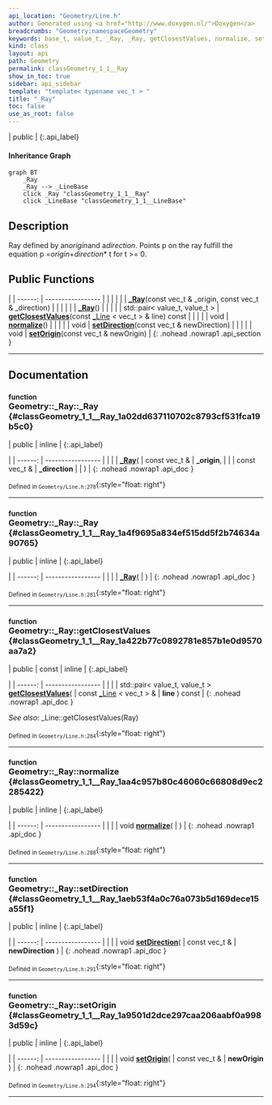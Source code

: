 ```yaml
---
api_location: "Geometry/Line.h"
author: Generated using <a href="http://www.doxygen.nl/">Doxygen</a>
breadcrumbs: "Geometry:namespaceGeometry"
keywords: base_t, value_t, _Ray, _Ray, getClosestValues, normalize, setDirection, setOrigin
kind: class
layout: api
path: Geometry
permalink: classGeometry_1_1__Ray
show_in_toc: true
sidebar: api_sidebar
template: "template< typename vec_t > "
title: "_Ray"
toc: false
use_as_root: false
---
```


| public |
{:.api_label}

#### Inheritance Graph

```mermaid
graph BT
	_Ray
	_Ray --> _LineBase
	click _Ray "classGeometry_1_1__Ray"
	click _LineBase "classGeometry_1_1__LineBase"
```

## Description



Ray defined by an*origin*and a*direction*. Points p on the ray fulfill the equation p =*origin*+*direction** t for t >= 0.



## Public Functions

|
| ------: | ----------------- |
|  | |
|  | **[_Ray](#classGeometry_1_1%5F%5FRay_1a02dd637110702c8793cf531fca19b5c0)**(const vec_t & _origin, const vec_t & _direction) |
|  | |
|  | **[_Ray](#classGeometry_1_1%5F%5FRay_1a4f9695a834ef515dd5f2b74634a90765)**() |
|  | |
| std::pair< value_t, value_t > | **[getClosestValues](#classGeometry_1_1%5F%5FRay_1a422b77c0892781e857b1e0d9570aa7a2)**(const [_Line](classGeometry_1_1%5F%5FLine) < vec_t > & line) const |
|  | |
| void | **[normalize](#classGeometry_1_1%5F%5FRay_1aa4c957b80c46060c66808d9ec2285422)**() |
|  | |
| void | **[setDirection](#classGeometry_1_1%5F%5FRay_1aeb53f4a0c76a073b5d169dece15a55f1)**(const vec_t & newDirection) |
|  | |
| void | **[setOrigin](#classGeometry_1_1%5F%5FRay_1a9501d2dce297caa206aabf0a9983d59c)**(const vec_t & newOrigin) |
{: .nohead .nowrap1 .api_section }


-------------------------------------------------------------------

## Documentation

### <small>function</small><br/> Geometry::_Ray::_Ray {#classGeometry_1_1__Ray_1a02dd637110702c8793cf531fca19b5c0}

| public | inline |
{:.api_label}

|
| ------: | ----------------- |
|  |
|  **[_Ray](#classGeometry_1_1%5F%5FRay_1a02dd637110702c8793cf531fca19b5c0)**( | const vec_t & | **_origin**, |
| | const vec_t & | **_direction** |
|   ) |
{: .nohead .nowrap1 .api_doc }





<sub>Defined in `Geometry/Line.h:278`</sub>{:style="float: right"}

-------------------------------------------------------------------

### <small>function</small><br/> Geometry::_Ray::_Ray {#classGeometry_1_1__Ray_1a4f9695a834ef515dd5f2b74634a90765}

| public | inline |
{:.api_label}

|
| ------: | ----------------- |
|  |
|  **[_Ray](#classGeometry_1_1%5F%5FRay_1a4f9695a834ef515dd5f2b74634a90765)**( |  ) |
{: .nohead .nowrap1 .api_doc }





<sub>Defined in `Geometry/Line.h:281`</sub>{:style="float: right"}

-------------------------------------------------------------------

### <small>function</small><br/> Geometry::_Ray::getClosestValues {#classGeometry_1_1__Ray_1a422b77c0892781e857b1e0d9570aa7a2}

| public | const | inline |
{:.api_label}

|
| ------: | ----------------- |
|  |
| std::pair< value_t, value_t > **[getClosestValues](#classGeometry_1_1%5F%5FRay_1a422b77c0892781e857b1e0d9570aa7a2)**( | const [_Line](classGeometry_1_1%5F%5FLine) < vec_t > & | **line** ) const |
{: .nohead .nowrap1 .api_doc }





*See also*: _Line::getClosestValues(Ray)





<sub>Defined in `Geometry/Line.h:284`</sub>{:style="float: right"}

-------------------------------------------------------------------

### <small>function</small><br/> Geometry::_Ray::normalize {#classGeometry_1_1__Ray_1aa4c957b80c46060c66808d9ec2285422}

| public | inline |
{:.api_label}

|
| ------: | ----------------- |
|  |
| void **[normalize](#classGeometry_1_1%5F%5FRay_1aa4c957b80c46060c66808d9ec2285422)**( |  ) |
{: .nohead .nowrap1 .api_doc }





<sub>Defined in `Geometry/Line.h:288`</sub>{:style="float: right"}

-------------------------------------------------------------------

### <small>function</small><br/> Geometry::_Ray::setDirection {#classGeometry_1_1__Ray_1aeb53f4a0c76a073b5d169dece15a55f1}

| public | inline |
{:.api_label}

|
| ------: | ----------------- |
|  |
| void **[setDirection](#classGeometry_1_1%5F%5FRay_1aeb53f4a0c76a073b5d169dece15a55f1)**( | const vec_t & | **newDirection** ) |
{: .nohead .nowrap1 .api_doc }





<sub>Defined in `Geometry/Line.h:291`</sub>{:style="float: right"}

-------------------------------------------------------------------

### <small>function</small><br/> Geometry::_Ray::setOrigin {#classGeometry_1_1__Ray_1a9501d2dce297caa206aabf0a9983d59c}

| public | inline |
{:.api_label}

|
| ------: | ----------------- |
|  |
| void **[setOrigin](#classGeometry_1_1%5F%5FRay_1a9501d2dce297caa206aabf0a9983d59c)**( | const vec_t & | **newOrigin** ) |
{: .nohead .nowrap1 .api_doc }





<sub>Defined in `Geometry/Line.h:294`</sub>{:style="float: right"}

-------------------------------------------------------------------

